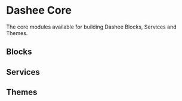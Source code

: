 Dashee Core
===========

The core modules available for building Dashee Blocks, Services and Themes.

## Blocks

## Services

## Themes
